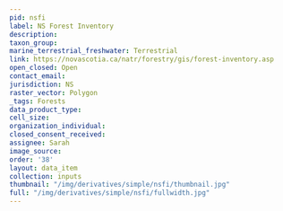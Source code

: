 ```yaml
---
pid: nsfi
label: NS Forest Inventory
description: 
taxon_group: 
marine_terrestrial_freshwater: Terrestrial
link: https://novascotia.ca/natr/forestry/gis/forest-inventory.asp
open_closed: Open
contact_email: 
jurisdiction: NS
raster_vector: Polygon
_tags: Forests
data_product_type: 
cell_size: 
organization_individual: 
closed_consent_received: 
assignee: Sarah
image_source: 
order: '38'
layout: data_item
collection: inputs
thumbnail: "/img/derivatives/simple/nsfi/thumbnail.jpg"
full: "/img/derivatives/simple/nsfi/fullwidth.jpg"
---
```

